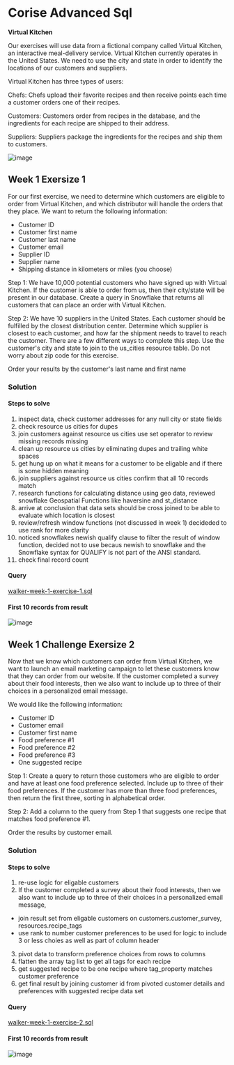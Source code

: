 # Corise Advanced Sql
**Virtual Kitchen**

Our exercises will use data from a fictional company called Virtual Kitchen, an interactive meal-delivery service. Virtual Kitchen currently operates in the United States. We need to use the city and state in order to identify the locations of our customers and suppliers.

Virtual Kitchen has three types of users:

Chefs: Chefs upload their favorite recipes and then receive points each time a customer orders one of their recipes.

Customers: Customers order from recipes in the database, and the ingredients for each recipe are shipped to their address.

Suppliers: Suppliers package the ingredients for the recipes and ship them to customers.

![image](https://user-images.githubusercontent.com/8420258/216680965-4a33219a-3993-40bb-8cac-1aced9136539.png)


##  Week 1 Exersize 1

For our first exercise, we need to determine which customers are eligible to order from Virtual Kitchen, and which distributor will handle the orders that they place. We want to return the following information:

* Customer ID
* Customer first name
* Customer last name
* Customer email
* Supplier ID
* Supplier name
* Shipping distance in kilometers or miles (you choose)

Step 1: We have 10,000 potential customers who have signed up with Virtual Kitchen. If the customer is able to order from us, then their city/state will be present in our database. Create a query in Snowflake that returns all customers that can place an order with Virtual Kitchen.

Step 2: We have 10 suppliers in the United States. Each customer should be fulfilled by the closest distribution center. Determine which supplier is closest to each customer, and how far the shipment needs to travel to reach the customer. There are a few different ways to complete this step. Use the customer's city and state to join to the us_cities resource table. Do not worry about zip code for this exercise.

Order your results by the customer's last name and first name

### Solution
#### Steps to solve
1. inspect data, check customer addresses for any null city or state fields
2. check resource us cities for dupes
3. join customers against resource us cities use set operator to review missing records missing
4. clean up resource us cities by eliminating dupes and trailing white spaces
5. get hung up on what it means for a customer to be eligable and if there is some hidden meaning
6. join suppliers against resource us cities confirm that all 10 records match
7. research functions for calculating distance using geo data, reviewed snowflake Geospatial Functions like haversine and st_distance
8. arrive at conclusion that data sets should be cross joined to be able to evaluate which location is closest
9. review/refresh window functions (not discussed in week 1) decideded to use rank for more clarity 
10. noticed snowflakes newish qualify clause to filter the result of window function, decided not to use becaus newish
    to snowflake and the Snowflake syntax for QUALIFY is not part of the ANSI standard.
11. check final record count

#### Query
[walker-week-1-exercise-1.sql](https://github.com/jtomkins/corise-advanced-sql/blob/advanced-sql-week-1-excersise-1/walker-week-1-exercise-1.sql)

#### First 10 records from result
![image](https://user-images.githubusercontent.com/8420258/216678908-93128d8f-0907-4b29-9ae6-6aafd7e12e8d.png)


##  Week 1 Challenge Exersize 2

Now that we know which customers can order from Virtual Kitchen, we want to launch an email marketing campaign to let these customers know that they can order from our website. If the customer completed a survey about their food interests, then we also want to include up to three of their choices in a personalized email message.

We would like the following information:

* Customer ID
* Customer email
* Customer first name
* Food preference #1
* Food preference #2
* Food preference #3
* One suggested recipe 

Step 1: Create a query to return those customers who are eligible to order and have at least one food preference selected. Include up to three of their food preferences. If the customer has more than three food preferences, then return the first three, sorting in alphabetical order. 

Step 2: Add a column to the query from Step 1 that suggests one recipe that matches food preference #1.  

Order the results by customer email.

### Solution
#### Steps to solve
1. re-use logic for eligable customers
2. If the customer completed a survey about their food interests, 
    then we also want to include up to three of their choices in a personalized email message,
  * join result set from eligable customers on customers.customer_survey, resources.recipe_tags
  * use rank to number customer preferences to be used for logic to include 3 or less choies as well as part of column header
3. pivot data to transform preference choices from rows to columns
4. flatten the array tag list to get all tags for each recipe
5. get suggested recipe to be one recipe where tag_property matches customer preference
6. get final result by joining customer id from pivoted customer details and preferences with suggested recipe data set 

#### Query
[walker-week-1-exercise-2.sql](https://github.com/jtomkins/corise-advanced-sql/blob/advanced-sql-week-1-exercises/walker-week-1-exercise-2.sql)


#### First 10 records from result
![image](https://user-images.githubusercontent.com/8420258/216848537-b7ab7e24-2011-49a2-99e6-1dbd65b00166.png)
